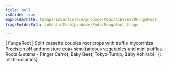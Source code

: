 ```yaml
---
title: null
isGuide: true
mapFolderPath: tsmaps/LuSenlinTech/produce/Pods/%CE%9E%20FungaRoot
fragsFolderPath: LuSenlinTech/produce/Pods/FungaRoot_frags

---
```



<!-- tsGuideRenderComment {"guide":{"id":"y1Y4Yg298","path":"LuSenlinTech/produce/Pods","fragmentFolderPath":"LuSenlinTech/produce/Pods/FungaRoot_frags"},"fragment":{"id":"y1Y4Yg298","topLevelMapKey":"wkMzSw001H","mapKeyChain":"wkMzSw001H","guideID":"y1Y4Yg2Oe","guidePath":"c:/GitHub/MuddySpud/MuddySpud.github.io/tsmaps/LuSenlinTech/produce/Pods/FungaRoot.tspod","chartKey":"wkMzSw001H","isLeaf":false,"options":[{"id":"y1Y4Ym1FR","option":"FungaRoot - a deeper look","order":1,"isAncillary":true}]}} -->

| FungaRoot | Split cassette couples root crops with truffle mycorrhiza. Precision pH and moisture coax simultaneous vegetables and mini truffles. | Roots & stems - Finger Carrot, Baby Beet, Tokyo Turnip, Baby Kohlrabi |
{: .nt-fr-columns}
